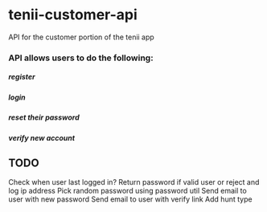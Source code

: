 # tenii-customer-api

API for the customer portion of the tenii app

### API allows users to do the following:
 
##### register

##### login

##### reset their password

##### verify new account

## TODO

Check when user last logged in?
Return password if valid user or reject and log ip address
Pick random password using password util
Send email to user with new password
Send email to user with verify link
Add hunt type
